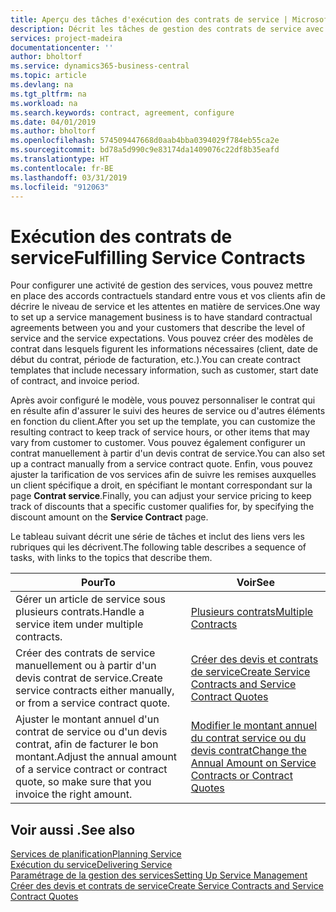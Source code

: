 ```yaml
---
title: Aperçu des tâches d'exécution des contrats de service | Microsoft Docs
description: Décrit les tâches de gestion des contrats de service avec les clients.
services: project-madeira
documentationcenter: ''
author: bholtorf
ms.service: dynamics365-business-central
ms.topic: article
ms.devlang: na
ms.tgt_pltfrm: na
ms.workload: na
ms.search.keywords: contract, agreement, configure
ms.date: 04/01/2019
ms.author: bholtorf
ms.openlocfilehash: 574509447668d0aab4bba0394029f784eb55ca2e
ms.sourcegitcommit: bd78a5d990c9e83174da1409076c22df8b35eafd
ms.translationtype: HT
ms.contentlocale: fr-BE
ms.lasthandoff: 03/31/2019
ms.locfileid: "912063"
---
```

# <a name="fulfilling-service-contracts"></a><span data-ttu-id="4174b-103">Exécution des contrats de service</span><span class="sxs-lookup"><span data-stu-id="4174b-103">Fulfilling Service Contracts</span></span> 
<span data-ttu-id="4174b-104">Pour configurer une activité de gestion des services, vous pouvez mettre en place des accords contractuels standard entre vous et vos clients afin de décrire le niveau de service et les attentes en matière de services.</span><span class="sxs-lookup"><span data-stu-id="4174b-104">One way to set up a service management business is to have standard contractual agreements between you and your customers that describe the level of service and the service expectations.</span></span> <span data-ttu-id="4174b-105">Vous pouvez créer des modèles de contrat dans lesquels figurent les informations nécessaires (client, date de début du contrat, période de facturation, etc.).</span><span class="sxs-lookup"><span data-stu-id="4174b-105">You can create contract templates that include necessary information, such as customer, start date of contract, and invoice period.</span></span>  
  
<span data-ttu-id="4174b-106">Après avoir configuré le modèle, vous pouvez personnaliser le contrat qui en résulte afin d'assurer le suivi des heures de service ou d'autres éléments en fonction du client.</span><span class="sxs-lookup"><span data-stu-id="4174b-106">After you set up the template, you can customize the resulting contract to keep track of service hours, or other items that may vary from customer to customer.</span></span> <span data-ttu-id="4174b-107">Vous pouvez également configurer un contrat manuellement à partir d'un devis contrat de service.</span><span class="sxs-lookup"><span data-stu-id="4174b-107">You can also set up a contract manually from a service contract quote.</span></span> <span data-ttu-id="4174b-108">Enfin, vous pouvez ajuster la tarification de vos services afin de suivre les remises auxquelles un client spécifique a droit, en spécifiant le montant correspondant sur la page **Contrat service**.</span><span class="sxs-lookup"><span data-stu-id="4174b-108">Finally, you can adjust your service pricing to keep track of discounts that a specific customer qualifies for, by specifying the discount amount on the **Service Contract** page.</span></span>  

<span data-ttu-id="4174b-109">Le tableau suivant décrit une série de tâches et inclut des liens vers les rubriques qui les décrivent.</span><span class="sxs-lookup"><span data-stu-id="4174b-109">The following table describes a sequence of tasks, with links to the topics that describe them.</span></span>   
  
|<span data-ttu-id="4174b-110">**Pour**</span><span class="sxs-lookup"><span data-stu-id="4174b-110">**To**</span></span>|<span data-ttu-id="4174b-111">**Voir**</span><span class="sxs-lookup"><span data-stu-id="4174b-111">**See**</span></span>|  
|------------|-------------|  
|<span data-ttu-id="4174b-112">Gérer un article de service sous plusieurs contrats.</span><span class="sxs-lookup"><span data-stu-id="4174b-112">Handle a service item under multiple contracts.</span></span> | [<span data-ttu-id="4174b-113">Plusieurs contrats</span><span class="sxs-lookup"><span data-stu-id="4174b-113">Multiple Contracts</span></span>](service-multiple-contracts.md)|  
|<span data-ttu-id="4174b-114">Créer des contrats de service manuellement ou à partir d'un devis contrat de service.</span><span class="sxs-lookup"><span data-stu-id="4174b-114">Create service contracts either manually, or from a service contract quote.</span></span>| [<span data-ttu-id="4174b-115">Créer des devis et contrats de service</span><span class="sxs-lookup"><span data-stu-id="4174b-115">Create Service Contracts and Service Contract Quotes</span></span>](service-how-to-create-service-contracts-and-service-contract-quotes.md)|
|<span data-ttu-id="4174b-116">Ajuster le montant annuel d'un contrat de service ou d'un devis contrat, afin de facturer le bon montant.</span><span class="sxs-lookup"><span data-stu-id="4174b-116">Adjust the annual amount of a service contract or contract quote, so make sure that you invoice the right amount.</span></span>|[<span data-ttu-id="4174b-117">Modifier le montant annuel du contrat service ou du devis contrat</span><span class="sxs-lookup"><span data-stu-id="4174b-117">Change the Annual Amount on Service Contracts or Contract Quotes</span></span>](service-how-to-change-the-annual-amount-on-service-contracts-or-contract-quotes.md)|

## <a name="see-also"></a><span data-ttu-id="4174b-118">Voir aussi .</span><span class="sxs-lookup"><span data-stu-id="4174b-118">See also</span></span>
[<span data-ttu-id="4174b-119">Services de planification</span><span class="sxs-lookup"><span data-stu-id="4174b-119">Planning Service</span></span>](service-plan-service.md)  
[<span data-ttu-id="4174b-120">Exécution du service</span><span class="sxs-lookup"><span data-stu-id="4174b-120">Delivering Service</span></span>](service-deliver-service.md)  
[<span data-ttu-id="4174b-121">Paramétrage de la gestion des services</span><span class="sxs-lookup"><span data-stu-id="4174b-121">Setting Up Service Management</span></span>](service-setup-service.md)  
[<span data-ttu-id="4174b-122">Créer des devis et contrats de service</span><span class="sxs-lookup"><span data-stu-id="4174b-122">Create Service Contracts and Service Contract Quotes</span></span>](service-how-to-create-service-contracts-and-service-contract-quotes.md)  
